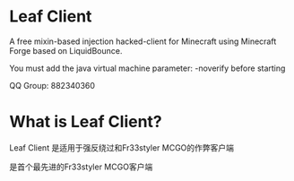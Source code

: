 # Leaf Client
A free mixin-based injection hacked-client for Minecraft using Minecraft Forge based on LiquidBounce.

You must add the java virtual machine parameter: -noverify before starting

QQ Group: 882340360

# What is Leaf Client?
Leaf Client 是适用于强反绕过和Fr33styler MCGO的作弊客户端

是首个最先进的Fr33styler MCGO客户端

